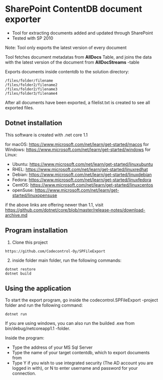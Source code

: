 ﻿# SharePoint ContentDB document exporter

* Tool for extracting documents added and updated through SharePoint
* Tested with SP 2010

Note: Tool only exports the latest version of every document

Tool fetches document metadatas from **AllDocs** Table, and joins the data with the latest version of the document from **AllDocStreams** -table

Exports documents inside contentdb to the solution directory:

```
/files/folder/filename
/files/folder2/filename2
/files/folder2/filename3
/files/folder3/filename4
```

After all documents have been exported, a filelist.txt is created to see all exported files.

## Dotnet installation

This software is created with .net core 1.1

for macOS: https://www.microsoft.com/net/learn/get-started/macos
for Windows: https://www.microsoft.com/net/learn/get-started/windows
for Linux: 
  * Ubuntu: https://www.microsoft.com/net/learn/get-started/linuxubuntu
  * RHEL: https://www.microsoft.com/net/learn/get-started/linuxredhat
  * Debian: https://www.microsoft.com/net/learn/get-started/linuxdebian
  * Fedora: https://www.microsoft.com/net/learn/get-started/linuxfedora
  * CentOS: https://www.microsoft.com/net/learn/get-started/linuxcentos
  * openSuse: https://www.microsoft.com/net/learn/get-started/linuxopensuse
  
if the above links are offering newer than 1.1, visit https://github.com/dotnet/core/blob/master/release-notes/download-archive.md



## Program installation

1. Clone this project
```
https://github.com/Codecontrol-Oy/SPFileExport
```
2. inside folder main folder, run the following commands:
```
dotnet restore
dotnet build
```

## Using the application

To start the export program, go inside the codecontrol.SPFileExport -project folder and run the following command:
```
dotnet run
```
If you are using windows, you can also run the builded .exe from bin/debug/netcoreapp1.1 -folder.

Inside the program:
* Type the address of your MS Sql Server
* Type the name of your target contentdb, which to export documents from
* Type Y if you wish to use integrated security (The AD account you are logged in with), or N to enter username and password for your connection. 



